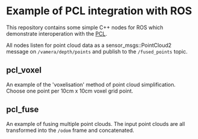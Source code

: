 # Example of PCL integration with ROS

This repository contains some simple C++ nodes for ROS which demonstrate
interoperation with the [PCL](http://pointclouds.org/).

All nodes listen for point cloud data as a sensor\_msgs::PointCloud2 message on
``/vamera/depth/points`` and publish to the ``/fused_points`` topic.

## pcl\_voxel

An example of the 'voxelisation' method of point cloud simplification. Choose
one point per 10cm x 10cm voxel grid point.

## pcl\_fuse

An example of fusing multiple point clouds. The input point clouds are all
transformed into the ``/odom`` frame and concatenated.
